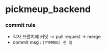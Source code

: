 # pickmeup_backend

### commit rule
- 각자 브랜치에 커밋 -> pull request -> merge
- commit msg : `[YYMMDD] 한 일`
